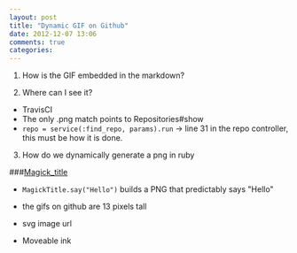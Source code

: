 ```yaml
---
layout: post
title: "Dynamic GIF on Github"
date: 2012-12-07 13:06
comments: true
categories: 
---
```


1. How is the GIF embedded in the markdown?

2. Where can I see it?
  - TravisCI
  - The only .png match points to Repositories#show
  - `repo = service(:find_repo, params).run` -> line 31 in the repo controller, this must be how it is done.

3. How do we dynamically generate a png in ruby

###[Magick_title](https://github.com/citrus/magick_title#readme)
- `MagickTitle.say("Hello")` builds a PNG that predictably says "Hello"
- the gifs on github are 13 pixels tall

- svg image url
- Moveable ink
